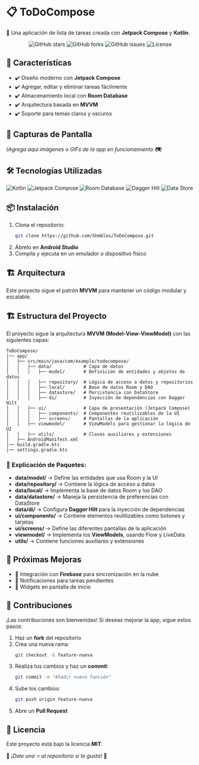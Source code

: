 # 📋 ToDoCompose  
📝 Una aplicación de lista de tareas creada con **Jetpack Compose** y **Kotlin**.  

<p align="center">
  <img src="https://img.shields.io/github/stars/Shmbles/ToDoCompose?style=for-the-badge" alt="GitHub stars">
  <img src="https://img.shields.io/github/forks/Shmbles/ToDoCompose?style=for-the-badge" alt="GitHub forks">
  <img src="https://img.shields.io/github/issues/Shmbles/ToDoCompose?style=for-the-badge" alt="GitHub issues">
  <img src="https://img.shields.io/github/license/Shmbles/ToDoCompose?style=for-the-badge" alt="License">
</p>

## 🚀 Características  
- ✔️ Diseño moderno con **Jetpack Compose**  
- ✔️ Agregar, editar y eliminar tareas fácilmente  
- ✔️ Almacenamiento local con **Room Database**  
- ✔️ Arquitectura basada en **MVVM**  
- ✔️ Soporte para temas claros y oscuros  

## 📸 Capturas de Pantalla  
*(Agrega aquí imágenes o GIFs de la app en funcionamiento 📷)*  

## 🛠️ Tecnologías Utilizadas  
<p align="left">
  <img src="https://img.shields.io/badge/Kotlin-7F52FF?style=for-the-badge&logo=kotlin&logoColor=white" alt="Kotlin">
  <img src="https://img.shields.io/badge/Jetpack%20Compose-4285F4?style=for-the-badge&logo=jetpackcompose&logoColor=white" alt="Jetpack Compose">
  <img src="https://img.shields.io/badge/Room%20Database-FF6F00?style=for-the-badge&logo=sqlite&logoColor=white" alt="Room Database">
  <img src="https://img.shields.io/badge/Dagger%20Hilt-007ACC?style=for-the-badge&logo=dagger&logoColor=white" alt="Dagger Hilt">
  <img src="https://img.shields.io/badge/Data%20Store-673AB7?style=for-the-badge&logo=google&logoColor=white" alt="Data Store">
</p>

## 📦 Instalación  
1. Clona el repositorio:  
   ```sh
   git clone https://github.com/Shmbles/ToDoCompose.git
   ```
2. Ábrelo en **Android Studio**  
3. Compila y ejecuta en un emulador o dispositivo físico  

## 🏗️ Arquitectura  
Este proyecto sigue el patrón **MVVM** para mantener un código modular y escalable.  

## 🏗️ Estructura del Proyecto  
El proyecto sigue la arquitectura **MVVM (Model-View-ViewModel)** con las siguientes capas:  

```
ToDoCompose/
│── app/
│   ├── src/main/java/com/example/todocompose/
│   │   ├── data/            # Capa de datos
│   │   │   ├── model/       # Definición de entidades y objetos de datos
│   │   │   ├── repository/  # Lógica de acceso a datos y repositorios
│   │   │   ├── local/       # Base de datos Room y DAO
│   │   │   ├── datastore/   # Persistencia con DataStore
│   │   │   ├── di/          # Inyección de dependencias con Dagger Hilt
│   │   ├── ui/              # Capa de presentación (Jetpack Compose)
│   │   │   ├── components/  # Componentes reutilizables de la UI
│   │   │   ├── screens/     # Pantallas de la aplicación
│   │   ├── viewmodel/       # ViewModels para gestionar la lógica de UI
│   │   ├── utils/           # Clases auxiliares y extensiones
│   ├── AndroidManifest.xml
│── build.gradle.kts
│── settings.gradle.kts
```

### 📌 Explicación de Paquetes:  
- **data/model/** → Define las entidades que usa Room y la UI  
- **data/repository/** → Contiene la lógica de acceso a datos  
- **data/local/** → Implementa la base de datos Room y los DAO  
- **data/datastore/** → Maneja la persistencia de preferencias con DataStore  
- **data/di/** → Configura **Dagger Hilt** para la inyección de dependencias  
- **ui/components/** → Contiene elementos reutilizables como botones y tarjetas  
- **ui/screens/** → Define las diferentes pantallas de la aplicación  
- **viewmodel/** → Implementa los **ViewModels**, usando Flow y LiveData  
- **utils/** → Contiene funciones auxiliares y extensiones  

## 📌 Próximas Mejoras  
- 📌 Integración con **Firebase** para sincronización en la nube  
- 📌 Notificaciones para tareas pendientes  
- 📌 Widgets en pantalla de inicio  

## 📝 Contribuciones  
¡Las contribuciones son bienvenidas! Si deseas mejorar la app, sigue estos pasos:  
1. Haz un **fork** del repositorio  
2. Crea una nueva rama:  
   ```sh
   git checkout -b feature-nueva
   ```
3. Realiza tus cambios y haz un **commit**:  
   ```sh
   git commit -m "Añadir nueva función"
   ```
4. Sube los cambios:  
   ```sh
   git push origin feature-nueva
   ```
5. Abre un **Pull Request**  

## 📄 Licencia  
Este proyecto está bajo la licencia **MIT**.  

📌 *¡Dale una ⭐ al repositorio si te gusta!* 🚀  
